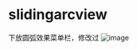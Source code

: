 # slidingarcview
下放圆弧效果菜单栏，修改过
![image](https://github.com/Oslanka/slidingarcview/blob/master/image2.png)
